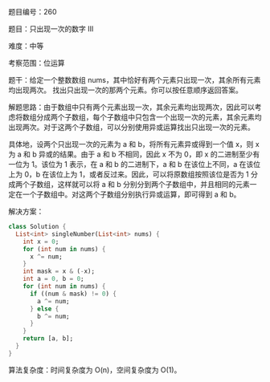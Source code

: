题目编号：260

题目：只出现一次的数字 III

难度：中等

考察范围：位运算

题干：给定一个整数数组 nums，其中恰好有两个元素只出现一次，其余所有元素均出现两次。 找出只出现一次的那两个元素。你可以按任意顺序返回答案。

解题思路：由于数组中只有两个元素出现一次，其余元素均出现两次，因此可以考虑将数组分成两个子数组，每个子数组中只包含一个出现一次的元素，其余元素均出现两次。对于这两个子数组，可以分别使用异或运算找出只出现一次的元素。

具体地，设两个只出现一次的元素为 a 和 b，将所有元素异或得到一个值 x，则 x 为 a 和 b 异或的结果。由于 a 和 b 不相同，因此 x 不为 0，即 x 的二进制至少有一位为 1。该位为 1 表示，在 a 和 b 的二进制下，a 和 b 在该位上不同，a 在该位上为 0，b 在该位上为 1，或者反过来。因此，可以将原数组按照该位是否为 1 分成两个子数组，这样就可以将 a 和 b 分别分到两个子数组中，并且相同的元素一定在一个子数组中。对这两个子数组分别执行异或运算，即可得到 a 和 b。

解决方案：

```dart
class Solution {
  List<int> singleNumber(List<int> nums) {
    int x = 0;
    for (int num in nums) {
      x ^= num;
    }
    int mask = x & (-x);
    int a = 0, b = 0;
    for (int num in nums) {
      if ((num & mask) != 0) {
        a ^= num;
      } else {
        b ^= num;
      }
    }
    return [a, b];
  }
}
```

算法复杂度：时间复杂度为 O(n)，空间复杂度为 O(1)。